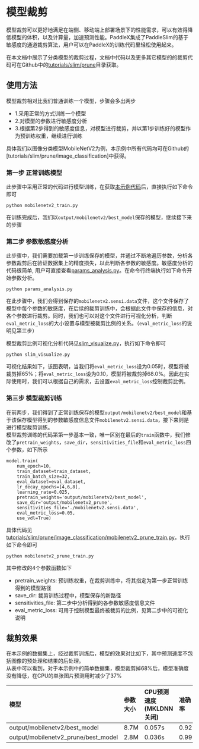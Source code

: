 # 模型裁剪

模型裁剪可以更好地满足在端侧、移动端上部署场景下的性能需求，可以有效得降低模型的体积，以及计算量，加速预测性能。PaddleX集成了PaddleSlim的基于敏感度的通道裁剪算法，用户可以在PaddleX的训练代码里轻松使用起来。

在本文档中展示了分类模型的裁剪过程，文档中代码以及更多其它模型的的裁剪代码可在Github中的[tutorials/slim/prune](https://github.com/PaddlePaddle/PaddleX/tree/release/1.3/tutorials/slim/prune)目录获取。


## 使用方法

模型裁剪相对比我们普通训练一个模型，步骤会多出两步

- 1.采用正常的方式训练一个模型  
- 2.对模型的参数进行敏感度分析
- 3.根据第2步得到的敏感度信息，对模型进行裁剪，并以第1步训练好的模型作为预训练权重，继续进行训练

具体我们以图像分类模型MobileNetV2为例，本示例中所有代码均可在Github的[tutorials/slim/prune/image_classification]中获得。

### 第一步 正常训练模型

此步骤中采用正常的代码进行模型训练，在获取[本示例代码](https://github.com/PaddlePaddle/PaddleX/tree/release/1.3/tutorials/slim/prune/image_classification)后，直接执行如下命令即可
```
python mobilenetv2_train.py
```
在训练完成后，我们以`output/mobilenetv2/best_model`保存的模型，继续接下来的步骤


### 第二步 参数敏感度分析

此步骤中，我们需要加载第一步训练保存的模型，并通过不断地遍历参数，分析各参数裁剪后在验证数据集上的精度损失，以此判断各参数的敏感度。敏感度分析的代码很简单, 用户可直接查看[params_analysis.py](https://github.com/PaddlePaddle/PaddleX/tree/release/1.3/tutorials/slim/prune/image_classification)。在命令行终端执行如下命令开始参数分析。
```
python params_analysis.py
```

在此步骤中，我们会得到保存的`mobilenetv2.sensi.data`文件，这个文件保存了模型中每个参数的敏感度，在后续的裁剪训练中，会根据此文件中保存的信息，对各个参数进行裁剪。同时，我们也可以对这个文件进行可视化分析，判断`eval_metric_loss`的大小设置与模型被裁剪比例的关系。（`eval_metric_loss`的说明见第三步）

模型裁剪比例可视化分析代码见[slim_visualize.py](https://github.com/PaddlePaddle/PaddleX/tree/release/1.3/tutorials/slim/prune/image_classification)，执行如下命令即可
```
python slim_visualize.py
```
可视化结果如下，该图表明，当我们将`eval_metric_loss`设为0.05时，模型将被裁剪掉65%；将`eval_metric_loss`设为0.10，模型将被裁剪掉68.0%。因此在实际使用时，我们可以根据自己的需求，去设置`eval_metric_loss`控制裁剪比例。

### 第三步 模型裁剪训练

在前两步，我们得到了正常训练保存的模型`output/mobilenetv2/best_model`和基于该保存模型得到的参数敏感度信息文件`mobilenetv2.sensi.data`，接下来则是进行模型裁剪训练。  
模型裁剪训练的代码第第一步基本一致，唯一区别在最后的`train`函数中，我们修改了`pretrain_weights`，`save_dir`，`sensitivities_file`和`eval_metric_loss`四个参数，如下所示
```
model.train(
	num_epoch=10,
	train_dataset=train_dataset,
	train_batch_size=32,
	eval_dataset=eval_dataset,
	lr_decay_epochs=[4,6,8],
	learning_rate=0.025,
	pretrain_weights='output/mobilenetv2/best_model',
	save_dir='output/mobilenetv2_prune',
	sensitivities_file='./mobilenetv2.sensi.data',
	eval_metric_loss=0.05,
	use_vdl=True)
```
具体代码见[tutorials/slim/prune/image_classification/mobilenetv2_prune_train.py](https://github.com/PaddlePaddle/PaddleX/tree/release/1.3/tutorials/slim/prune/image_classification)，执行如下命令即可
```
python mobilenetv2_prune_train.py
```
其中修改的4个参数函数如下
- pretrain_weights: 预训练权重，在裁剪训练中，将其指定为第一步正常训练得到的模型路径
- save_dir: 裁剪训练过程中，模型保存的新路径
- sensitivities_file: 第二步中分析得到的各参数敏感度信息文件
- eval_metric_loss: 可用于控制模型最终被裁剪的比例，见第二步中的可视化说明

## 裁剪效果

在本示例的数据集上，经过裁剪训练后，模型的效果对比如下，其中预测速度不包括图像的预处理和结果的后处理。  
从表中可以看到，对于本示例中的简单数据集，模型裁剪掉68%后，模型准确度没有降低，在CPU的单张图片预测用时减少了37%

| 模型 | 参数大小 | CPU预测速度(MKLDNN关闭) | 准确率 |
| :--- | :----- | :-------------------- | :--- |
| output/mobilenetv2/best_model | 8.7M | 0.057s | 0.92 |
| output/mobilenetv2_prune/best_model | 2.8M | 0.036s | 0.99 |
